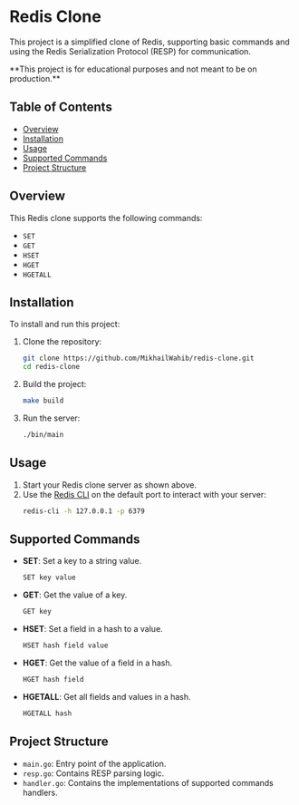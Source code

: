 # Redis Clone

This project is a simplified clone of Redis, supporting basic commands and using the Redis Serialization Protocol (RESP) for communication.

\*\*This project is for educational purposes and not meant to be on production.\*\*

## Table of Contents

- [Overview](#overview)
- [Installation](#installation)
- [Usage](#usage)
- [Supported Commands](#supported-commands)
- [Project Structure](#project-structure)

## Overview

This Redis clone supports the following commands:

- `SET`
- `GET`
- `HSET`
- `HGET`
- `HGETALL`

## Installation

To install and run this project:

1. Clone the repository:

   ```sh
   git clone https://github.com/MikhailWahib/redis-clone.git
   cd redis-clone
   ```

2. Build the project:

   ```sh
   make build
   ```

3. Run the server:
   ```sh
   ./bin/main
   ```

## Usage

1. Start your Redis clone server as shown above.
2. Use the [Redis CLI](https://redis.io/docs/latest/develop/connect/cli/) on the default port to interact with your server:
   ```sh
   redis-cli -h 127.0.0.1 -p 6379
   ```

## Supported Commands

- **SET**: Set a key to a string value.
  ```sh
  SET key value
  ```
- **GET**: Get the value of a key.
  ```sh
  GET key
  ```
- **HSET**: Set a field in a hash to a value.
  ```sh
  HSET hash field value
  ```
- **HGET**: Get the value of a field in a hash.
  ```sh
  HGET hash field
  ```
- **HGETALL**: Get all fields and values in a hash.
  ```sh
  HGETALL hash
  ```

## Project Structure

- `main.go`: Entry point of the application.
- `resp.go`: Contains RESP parsing logic.
- `handler.go`: Contains the implementations of supported commands handlers.

